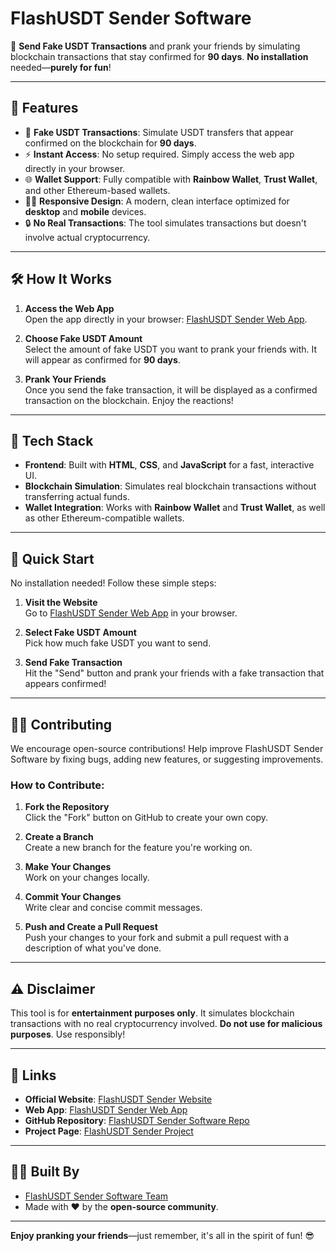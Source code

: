 # FlashUSDT Sender Software

🚀 **Send Fake USDT Transactions** and prank your friends by simulating blockchain transactions that stay confirmed for **90 days**. **No installation** needed—**purely for fun**!

---

## 🎯 Features

- 💸 **Fake USDT Transactions**: Simulate USDT transfers that appear confirmed on the blockchain for **90 days**.
- ⚡ **Instant Access**: No setup required. Simply access the web app directly in your browser.
- 🌐 **Wallet Support**: Fully compatible with **Rainbow Wallet**, **Trust Wallet**, and other Ethereum-based wallets.
- 🧑‍💻 **Responsive Design**: A modern, clean interface optimized for **desktop** and **mobile** devices.
- 🔒 **No Real Transactions**: The tool simulates transactions but doesn't involve actual cryptocurrency.

---

## 🛠️ How It Works

1. **Access the Web App**  
   Open the app directly in your browser: [FlashUSDT Sender Web App](https://flashusdtsendersoftware.github.io/).

2. **Choose Fake USDT Amount**  
   Select the amount of fake USDT you want to prank your friends with. It will appear as confirmed for **90 days**.

3. **Prank Your Friends**  
   Once you send the fake transaction, it will be displayed as a confirmed transaction on the blockchain. Enjoy the reactions!

---

## 📐 Tech Stack

- **Frontend**: Built with **HTML**, **CSS**, and **JavaScript** for a fast, interactive UI.
- **Blockchain Simulation**: Simulates real blockchain transactions without transferring actual funds.
- **Wallet Integration**: Works with **Rainbow Wallet** and **Trust Wallet**, as well as other Ethereum-compatible wallets.

---

## 🚀 Quick Start

No installation needed! Follow these simple steps:

1. **Visit the Website**  
   Go to [FlashUSDT Sender Web App](https://flashusdtsendersoftware.github.io/) in your browser.

2. **Select Fake USDT Amount**  
   Pick how much fake USDT you want to send.

3. **Send Fake Transaction**  
   Hit the "Send" button and prank your friends with a fake transaction that appears confirmed!

---

## 👨‍💻 Contributing

We encourage open-source contributions! Help improve FlashUSDT Sender Software by fixing bugs, adding new features, or suggesting improvements.

### How to Contribute:

1. **Fork the Repository**  
   Click the "Fork" button on GitHub to create your own copy.

2. **Create a Branch**  
   Create a new branch for the feature you're working on.

3. **Make Your Changes**  
   Work on your changes locally.

4. **Commit Your Changes**  
   Write clear and concise commit messages.

5. **Push and Create a Pull Request**  
   Push your changes to your fork and submit a pull request with a description of what you've done.

---

## ⚠️ Disclaimer

This tool is for **entertainment purposes only**. It simulates blockchain transactions with no real cryptocurrency involved. **Do not use for malicious purposes**. Use responsibly!

---

## 🔗 Links

- **Official Website**: [FlashUSDT Sender Website](https://flashusdtsender.xyz/)
- **Web App**: [FlashUSDT Sender Web App](https://flashusdtsendersoftware.github.io/)
- **GitHub Repository**: [FlashUSDT Sender Software Repo](https://github.com/FlashUSDTSenderSoftware/Flash-USDT-Sender-Bot)
- **Project Page**: [FlashUSDT Sender Project](https://flashusdtsender.xyz/)

---

## 🧑‍💻 Built By

- [FlashUSDT Sender Software Team](https://github.com/FlashUSDTSenderSoftware)
- Made with ❤️ by the **open-source community**.

---

**Enjoy pranking your friends**—just remember, it's all in the spirit of fun! 😎

